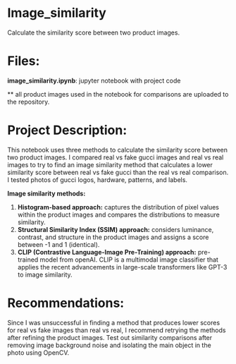 # Image_similarity
Calculate the similarity score between two product images.

# Files:
**image_similarity.ipynb**: jupyter notebook with project code <br />

** all product images used in the notebook for comparisons are uploaded to the repository.

# Project Description:
This notebook uses three methods to calculate the similarity score between two product images. I compared real vs fake gucci images and real vs real images to try to find 
an image similarity method that calculates a lower similarity score between real vs fake gucci than the real vs real comparison. I tested photos of gucci logos, 
hardware, patterns, and labels.

**Image similarity methods:**<br/>
1. **Histogram-based approach:** captures the distribution of pixel values within the product images and compares the distributions to measure similarity.<br/>
2. **Structural Similarity Index (SSIM) approach:** considers luminance, contrast, and structure in the product images and assigns a score between -1 and 1 (identical).<br/>
3. **CLIP (Contrastive Language-Image Pre-Training) approach:** pre-trained model from openAI. CLIP is a multimodal image classifier that applies the recent advancements in large-scale transformers like GPT-3 to image similarity.<br/>

# Recommendations:
Since I was unsuccessful in finding a method that produces lower scores for real vs fake images than real vs real, I recommend retrying the methods after refining the product images. Test out similarity 
comparisons after removing image background noise and isolating the main object in the photo using OpenCV. 
